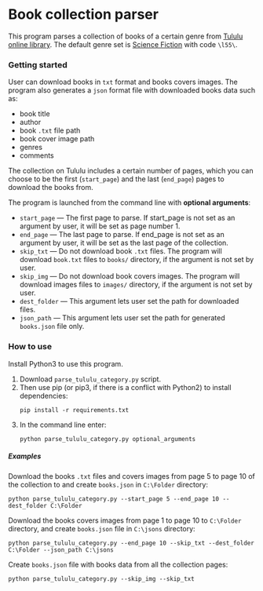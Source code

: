 # Book collection parser
This program parses a collection of books of a 
certain genre from [Tululu online library](http://tululu.org/).
The default genre set is [Science Fiction](http://tululu.org/l55/)
with code `\l55\`. 


### Getting started
User can download books in `txt` 
format and books covers images. 
The program also generates a `json` format file with downloaded 
books data such as:
- book title
- author
- book `.txt` file path
- book cover image path
- genres
- comments

The collection on Tululu includes a 
certain number of pages, which you can choose to be 
the first (`start_page`) and the last (`end_page`) 
pages to download the books from.

The program is launched from the command line
with __optional arguments__:
- `start_page` — The first page to parse. 
If start_page is not set as an
argument by user, it will be set as page number 1.
- `end_page` — The last page to parse. 
If end_page is not set as an
argument by user, it will be set as the last page of
the collection.
- `skip_txt` — Do not download book `.txt` files. 
The program will download `book.txt` files to `books/` directory,
 if the argument 
is not set by user.
- `skip_img` — Do not download book covers images. 
The program will download images files to `images/` directory, 
if the argument 
is not set by user.
- `dest_folder` — This argument lets user set the path for
downloaded files.
- `json_path` — This argument lets user set the path for 
generated `books.json` file only.


### How to use
Install Python3 to use this program.
1. Download `parse_tululu_category.py` script.
2. Then use pip (or pip3, if there is a conflict with Python2) to install dependencies:
    ```commandline
    pip install -r requirements.txt
    ```
3. In the command line enter:
    ```commandline
    python parse_tululu_category.py optional_arguments
    ```
   
##### Examples
Download the books `.txt` files and covers images from page 5 to page 10 of the collection to 
and create `books.json` in `C:\Folder` directory:
```commandline
python parse_tululu_category.py --start_page 5 --end_page 10 --dest_folder C:\Folder 
```

Download the books covers images from page 1 to page 10 to `C:\Folder` directory, 
and create `books.json` file in `C:\jsons` directory:
```commandline
python parse_tululu_category.py --end_page 10 --skip_txt --dest_folder C:\Folder --json_path C:\jsons 
```

Create `books.json` file with books data from all the collection pages:
```commandline
python parse_tululu_category.py --skip_img --skip_txt
```
